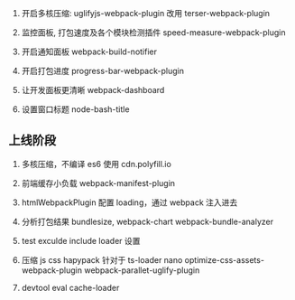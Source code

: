 1. 开启多核压缩: 
uglifyjs-webpack-plugin 改用 terser-webpack-plugin

2. 监控面板, 打包速度及各个模块检测插件
speed-measure-webpack-plugin

3. 开启通知面板
webpack-build-notifier

4. 开启打包进度
progress-bar-webpack-plugin

5. 让开发面板更清晰
webpack-dashboard

6. 设置窗口标题
node-bash-title

## 上线阶段

1. 多核压缩，不编译 es6 
使用 <script type="module"></script>
cdn.polyfill.io

2. 前端缓存小负载
webpack-manifest-plugin

3. htmlWebpackPlugin 配置 loading，通过 webpack 注入进去

4. 分析打包结果
bundlesize, webpack-chart webpack-bundle-analyzer

5. test exculde include loader 设置

6. 压缩 js css 
hapypack 针对于 ts-loader
nano
optimize-css-assets-webpack-plugin
webpack-parallet-uglify-plugin

7. devtool eval cache-loader